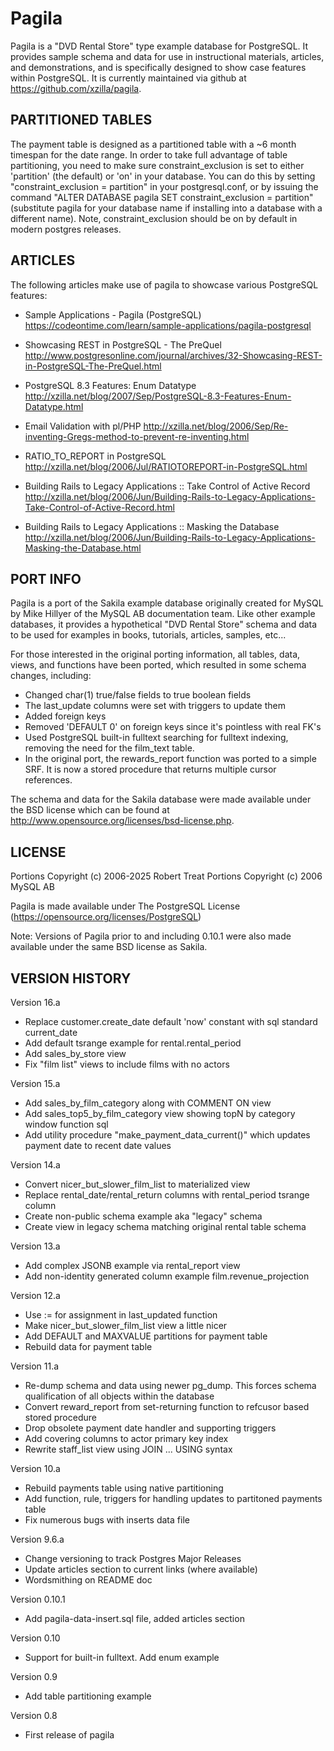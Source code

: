 Pagila
======

Pagila is a "DVD Rental Store" type example database for PostgreSQL. It provides sample schema and data for use in instructional materials, articles, and demonstrations, and is specifically designed to show case features within PostgreSQL. It is currently maintained via github at https://github.com/xzilla/pagila.

PARTITIONED TABLES
------------------

The payment table is designed as a partitioned table with a ~6 month timespan for the date range. In order to take full advantage of table partitioning, you need to make sure constraint_exclusion is set to either 'partition' (the default) or 'on' in your database. You can do this by setting "constraint_exclusion = partition" in your postgresql.conf, or by issuing the command "ALTER DATABASE pagila SET constraint_exclusion = partition" (substitute pagila for your database name if installing into a database with a different name). Note, constraint_exclusion should be on by default in modern postgres releases.


ARTICLES
--------------

The following articles make use of pagila to showcase various PostgreSQL features:

* Sample Applications - Pagila (PostgreSQL)
https://codeontime.com/learn/sample-applications/pagila-postgresql

* Showcasing REST in PostgreSQL - The PreQuel
http://www.postgresonline.com/journal/archives/32-Showcasing-REST-in-PostgreSQL-The-PreQuel.html

* PostgreSQL 8.3 Features: Enum Datatype
http://xzilla.net/blog/2007/Sep/PostgreSQL-8.3-Features-Enum-Datatype.html

* Email Validation with pl/PHP
http://xzilla.net/blog/2006/Sep/Re-inventing-Gregs-method-to-prevent-re-inventing.html

* RATIO_TO_REPORT in PostgreSQL
http://xzilla.net/blog/2006/Jul/RATIOTOREPORT-in-PostgreSQL.html

* Building Rails to Legacy Applications :: Take Control of Active Record
http://xzilla.net/blog/2006/Jun/Building-Rails-to-Legacy-Applications-Take-Control-of-Active-Record.html

* Building Rails to Legacy Applications :: Masking the Database
http://xzilla.net/blog/2006/Jun/Building-Rails-to-Legacy-Applications-Masking-the-Database.html


PORT INFO
---------

Pagila is a port of the Sakila example database originally created for MySQL by Mike Hillyer of the MySQL AB documentation team. Like other example databases, it provides a hypothetical "DVD Rental Store" schema and data to be used for examples in books, tutorials, articles, samples, etc...

For those interested in the original porting information, all tables, data, views, and functions have been ported, which resulted in some schema changes, including:

* Changed char(1) true/false fields to true boolean fields
* The last_update columns were set with triggers to update them
* Added foreign keys
* Removed 'DEFAULT 0' on foreign keys since it's pointless with real FK's
* Used PostgreSQL built-in fulltext searching for fulltext indexing, removing the need for the film_text table.
* In the original port, the rewards_report function was ported to a simple SRF. It is now a stored procedure that returns multiple cursor references.

The schema and data for the Sakila database were made available under the BSD license which can be found at http://www.opensource.org/licenses/bsd-license.php.


LICENSE
-------

Portions Copyright (c) 2006-2025 Robert Treat
Portions Copyright (c) 2006 MySQL AB

Pagila is made available under The PostgreSQL License (https://opensource.org/licenses/PostgreSQL)

Note: Versions of Pagila prior to and including 0.10.1 were also made available under the same BSD license as Sakila.


VERSION HISTORY
---------------

Version 16.a
* Replace customer.create_date default 'now' constant with sql standard current_date
* Add default tsrange example for rental.rental_period
* Add sales_by_store view
* Fix "film list" views to include films with no actors

Version 15.a
* Add sales_by_film_category along with COMMENT ON view
* Add sales_top5_by_film_category view showing topN by category window function sql
* Add utility procedure "make_payment_data_current()" which updates payment date to recent date values

Version 14.a
* Convert nicer_but_slower_film_list to materialized view
* Replace rental_date/rental_return columns with rental_period tsrange column
* Create non-public schema example aka "legacy" schema
* Create view in legacy schema matching original rental table schema

Version 13.a
 * Add complex JSONB example via rental_report view
 * Add non-identity generated column example film.revenue_projection

Version 12.a
 * Use := for assignment in last_updated function
 * Make nicer_but_slower_film_list view a little nicer
 * Add DEFAULT and MAXVALUE partitions for payment table
 * Rebuild data for payment table

Version 11.a
* Re-dump schema and data using newer pg_dump. This forces schema qualification of all objects within the database 
* Convert reward_report from set-returning function to refcusor based stored procedure 
* Drop obsolete payment date handler and supporting triggers
* Add covering columns to actor primary key index 
* Rewrite staff_list view using JOIN ... USING syntax 

Version 10.a 
* Rebuild payments table using native partitioning 
* Add function, rule, triggers for handling updates to partitoned payments table
* Fix numerous bugs with inserts data file   

Version 9.6.a
* Change versioning to track Postgres Major Releases
* Update articles section to current links (where available)
* Wordsmithing on README doc 

Version 0.10.1
* Add pagila-data-insert.sql file, added articles section

Version 0.10
* Support for built-in fulltext. Add enum example 

Version 0.9
* Add table partitioning example 

Version 0.8 
* First release of pagila
